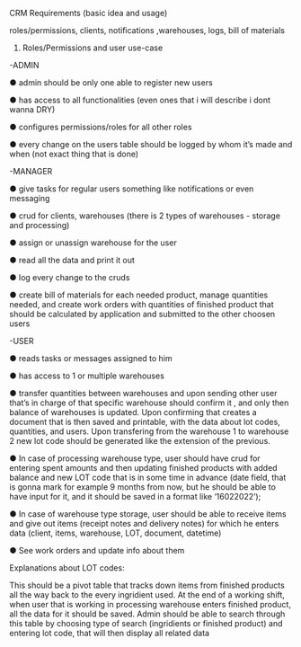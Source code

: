 CRM Requirements (basic idea and usage)

roles/permissions, clients, notifications ,warehouses, logs, bill of materials

1.	Roles/Permissions and user use-case

-ADMIN
      

●	admin should be only one able to register new users

●	has access to all functionalities (even ones that i will describe i dont wanna DRY)

●	configures permissions/roles for all other roles

●	every change on the users table should be logged by whom it’s made and when (not exact thing that is done)



-MANAGER

●	give tasks for regular users something like notifications or even messaging

●	crud for clients, warehouses (there is 2 types of warehouses - storage and processing)

●	assign or unassign warehouse for the user

●	read all the data and print it out

●	log every change to the cruds

●   create bill of materials for each needed product, manage quantities needed, and create work orders with quantities of finished product that should be calculated by application and submitted to the other choosen users


-USER

●	reads tasks or messages assigned to him

●	has access to 1 or multiple warehouses

●	transfer quantities between warehouses and upon sending other user that’s in charge of that specific warehouse should confirm it , and only then balance of warehouses is updated. Upon confirming that creates a document that is then saved and printable, with the data about lot codes, quantities, and users. Upon transfering from the warehouse 1 to warehouse 2 new lot code should be generated like the extension of the previous.

●	In case of processing warehouse type, user should have crud for entering spent amounts and then updating finished products with added balance and new LOT code that is in some time in advance (date field, that is gonna mark for example 9 months from now, but he should be able to have input for it, and it should be saved in a format like ‘16022022’);

●	In case of warehouse type storage, user should be able to receive items and give out items (receipt notes and delivery notes) for which he enters data (client, items, warehouse, LOT, document, datetime)

●   See work orders and update info about them

Explanations about LOT codes:

This should be a pivot table that tracks down items from finished products all the way back to the every ingridient used. At the end of a working shift, when user that is working in processing warehouse enters finished product, all the data for it should be saved. Admin should be able to search through this table by choosing type of search (ingridients or finished product) and entering lot code, that will then display all related data
